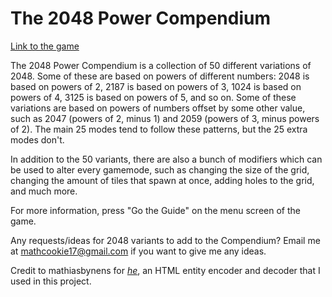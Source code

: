 # The 2048 Power Compendium
[Link to the game](https://mathcookie17.github.io/The-2048-Power-Compendium/)

The 2048 Power Compendium is a collection of 50 different variations of 2048. Some of these are based on powers of different numbers: 2048 is based on powers of 2, 2187 is based on powers of 3, 1024 is based on powers of 4, 3125 is based on powers of 5, and so on. Some of these variations are based on powers of numbers offset by some other value, such as 2047 (powers of 2, minus 1) and 2059 (powers of 3, minus powers of 2). The main 25 modes tend to follow these patterns, but the 25 extra modes don't.

In addition to the 50 variants, there are also a bunch of modifiers which can be used to alter every gamemode, such as changing the size of the grid, changing the amount of tiles that spawn at once, adding holes to the grid, and much more.

For more information, press "Go the Guide" on the menu screen of the game.

Any requests/ideas for 2048 variants to add to the Compendium? Email me at mathcookie17@gmail.com if you want to give me any ideas.

Credit to mathiasbynens for *[he](https://github.com/mathiasbynens/he)*, an HTML entity encoder and decoder that I used in this project.
